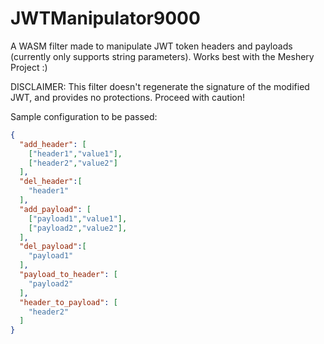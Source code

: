 # JWTManipulator9000
A WASM filter made to manipulate JWT token headers and payloads (currently only supports string parameters). Works best with the Meshery Project :)

DISCLAIMER: This filter doesn't regenerate the signature of the modified JWT, and provides no protections. Proceed with caution!

Sample configuration to be passed:
```json
{
  "add_header": [
    ["header1","value1"],
    ["header2","value2"]
  ],
  "del_header":[
    "header1"
  ],
  "add_payload": [
    ["payload1","value1"],
    ["payload2","value2"],
  ],
  "del_payload":[
    "payload1"
  ],
  "payload_to_header": [
    "payload2"
  ],
  "header_to_payload": [
    "header2"
  ]
}
```
